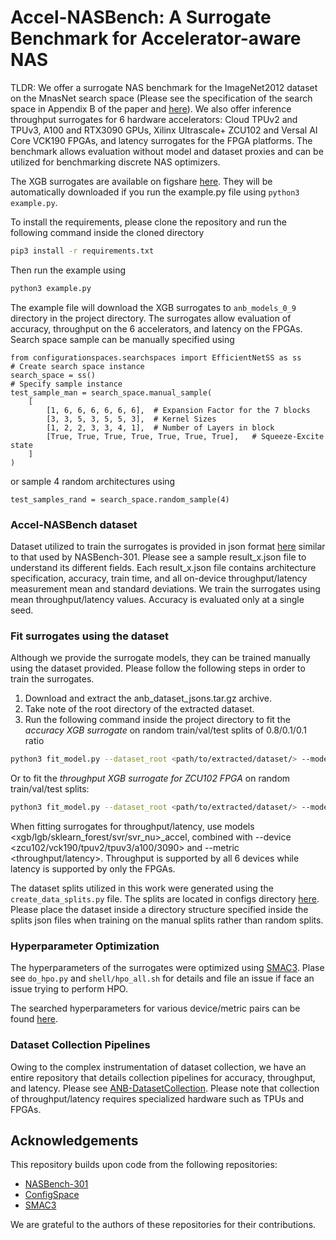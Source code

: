 # Accel-NASBench: A Surrogate Benchmark for Accelerator-aware NAS
TLDR: We offer a surrogate NAS benchmark for the ImageNet2012 dataset on the MnasNet search space (Please see the specification of the search space in Appendix B of the paper and [here](https://github.com/afzalxo/Accel-NASBench/blob/master/configurationspaces/configuration_space_writer.py)). We also offer inference throughput surrogates for 6 hardware accelerators: Cloud TPUv2 and TPUv3, A100 and RTX3090 GPUs, Xilinx Ultrascale+ ZCU102 and Versal AI Core VCK190 FPGAs, and latency surrogates for the FPGA platforms. The benchmark allows evaluation without model and dataset proxies and can be utilized for benchmarking discrete NAS optimizers.

The XGB surrogates are available on figshare [here](https://figshare.com/ndownloader/files/40109821). They will be automatically downloaded if you run the example.py file using `python3 example.py`. 

To install the requirements, please clone the repository and run the following command inside the cloned directory

``` bash
pip3 install -r requirements.txt
```

Then run the example using

``` bash
python3 example.py
```

The example file will download the XGB surrogates to `anb_models_0_9` directory in the project directory. The surrogates allow evaluation of accuracy, throughput on the 6 accelerators, and latency on the FPGAs. Search space sample can be manually specified using

``` python3
from configurationspaces.searchspaces import EfficientNetSS as ss
# Create search space instance
search_space = ss()
# Specify sample instance
test_sample_man = search_space.manual_sample(
    [
        [1, 6, 6, 6, 6, 6, 6],  # Expansion Factor for the 7 blocks
        [3, 3, 5, 3, 5, 5, 3],  # Kernel Sizes
        [1, 2, 2, 3, 3, 4, 1],  # Number of Layers in block
        [True, True, True, True, True, True, True],   # Squeeze-Excite state
    ]
)
```

or sample 4 random architectures using

``` python3
test_samples_rand = search_space.random_sample(4)
```

### Accel-NASBench dataset
Dataset utilized to train the surrogates is provided in json format [here](https://github.com/afzalxo/Accel-NASBench/tree/master/anb_dataset) similar to that used by NASBench-301. Please see a sample result_x.json file to understand its different fields. Each result_x.json file contains architecture specification, accuracy, train time, and all on-device throughput/latency measurement mean and standard deviations. We train the surrogates using mean throughput/latency values. Accuracy is evaluated only at a single seed.

### Fit surrogates using the dataset
Although we provide the surrogate models, they can be trained manually using the dataset provided. Please follow the following steps in order to train the surrogates.
1. Download and extract the anb_dataset_jsons.tar.gz archive.
2. Take note of the root directory of the extracted dataset.
3. Run the following command inside the project directory to fit the _accuracy XGB surrogate_ on random train/val/test splits of 0.8/0.1/0.1 ratio
``` bash
python3 fit_model.py --dataset_root <path/to/extracted/dataset/> --model xgb --model_config_path ./configs/model_configs/gradient_boosting/xgb_configspace.json --data_config_path configs/data_configs/nb_fpga.json --log_dir experiments/ --seed <seed>
```

Or to fit the _throughput XGB surrogate for ZCU102 FPGA_ on random train/val/test splits:
``` bash
python3 fit_model.py --dataset_root <path/to/extracted/dataset/> --model xgb_accel --device zcu102 --metric throughput --model_config_path ./configs/model_configs/gradient_boosting/xgb_accel_zcu102_throughput_configspace.json --data_config_path configs/data_configs/nb_fpga.json --log_dir experiments/ --seed <seed>
```

When fitting surrogates for throughput/latency, use models <xgb/lgb/sklearn_forest/svr/svr_nu>\_accel, combined with --device <zcu102/vck190/tpuv2/tpuv3/a100/3090> and --metric <throughput/latency>. Throughput is supported by all 6 devices while latency is supported by only the FPGAs.

The dataset splits utilized in this work were generated using the `create_data_splits.py` file. The splits are located in configs directory [here](https://github.com/afzalxo/Accel-NASBench/tree/master/configs/data_splits/default_split). Please place the dataset inside a directory structure specified inside the splits json files when training on the manual splits rather than random splits.

### Hyperparameter Optimization
The hyperparameters of the surrogates were optimized using [SMAC3](https://github.com/automl/SMAC3). Plase see `do_hpo.py` and `shell/hpo_all.sh` for details and file an issue if face an issue trying to perform HPO. 

The searched hyperparameters for various device/metric pairs can be found [here](https://github.com/afzalxo/Accel-NASBench/tree/master/configs/model_configs).

### Dataset Collection Pipelines
Owing to the complex instrumentation of dataset collection, we have an entire repository that details collection pipelines for accuracy, throughput, and latency. Please see [ANB-DatasetCollection](https://github.com/afzalxo/ANB-DatasetCollection). Please note that collection of throughput/latency requires specialized hardware such as TPUs and FPGAs.

## Acknowledgements
This repository builds upon code from the following repositories:

- [NASBench-301](https://github.com/automl/nasbench301)
- [ConfigSpace](https://github.com/automl/ConfigSpace)
- [SMAC3](https://github.com/automl/SMAC3)

We are grateful to the authors of these repositories for their contributions.
